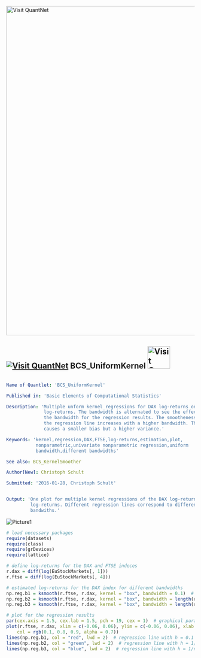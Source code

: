 
[<img src="https://github.com/QuantLet/Styleguide-and-FAQ/blob/master/pictures/banner.png" width="880" alt="Visit QuantNet">](http://quantlet.de/index.php?p=info)

## [<img src="https://github.com/QuantLet/Styleguide-and-Validation-procedure/blob/master/pictures/qloqo.png" alt="Visit QuantNet">](http://quantlet.de/) **BCS_UniformKernel** [<img src="https://github.com/QuantLet/Styleguide-and-Validation-procedure/blob/master/pictures/QN2.png" width="60" alt="Visit QuantNet 2.0">](http://quantlet.de/d3/ia)

```yaml

Name of Quantlet: 'BCS_UniformKernel'

Published in: 'Basic Elements of Computational Statistics'

Description: 'Multiple unform kernel regressions for DAX log-returns on FTSE
              log-returns. The bandwidth is alternated to see the effect of
              the bandwidth for the regression results. The smootheness of
              the regression line increases with a higher bandwidth. This
              causes a smaller bias but a higher variance.'

Keywords: 'kernel,regression,DAX,FTSE,log-returns,estimation,plot,
           nonparametric,univariate nonparametric regression,uniform
           bandwidth,different bandwidths'

See also: BCS_KernelSmoother

Author[New]: Christoph Schult

Submitted: '2016-01-28, Christoph Schult'


Output: 'One plot for multiple kernel regressions of the DAX log-returns on FTSE
         log-returns. Different regression lines correspond to different
         bandwiths.'
```

![Picture1](BCS_UniformKernel.png)


```r
# load necessary packages
require(datasets)
require(class)
require(grDevices)
require(lattice)

# define log-returns for the DAX and FTSE indeces
r.dax = diff(log(EuStockMarkets[, 1]))
r.ftse = diff(log(EuStockMarkets[, 4]))

# estimated log-returns for the DAX index for different bandwidths
np.reg.b1 = ksmooth(r.ftse, r.dax, kernel = "box", bandwidth = 0.1)  # h = 0.1
np.reg.b2 = ksmooth(r.ftse, r.dax, kernel = "box", bandwidth = length(r.dax)^(-1))  # h = 1/n
np.reg.b3 = ksmooth(r.ftse, r.dax, kernel = "box", bandwidth = length(r.dax)^(-(1/2)))  # h = 1/n^0.5

# plot for the regression results
par(cex.axis = 1.5, cex.lab = 1.5, pch = 19, cex = 1)  # graphical parameters
plot(r.ftse, r.dax, xlim = c(-0.06, 0.06), ylim = c(-0.06, 0.06), xlab = "FTSE log-returns", ylab = "DAX log-returns", 
    col = rgb(0.1, 0.8, 0.9, alpha = 0.7))
lines(np.reg.b1, col = "red", lwd = 2)  # regression line with h = 0.1
lines(np.reg.b2, col = "green", lwd = 2)  # regression line with h = 1/n
lines(np.reg.b3, col = "blue", lwd = 2)  # regression line with h = 1/n^0.5
```
